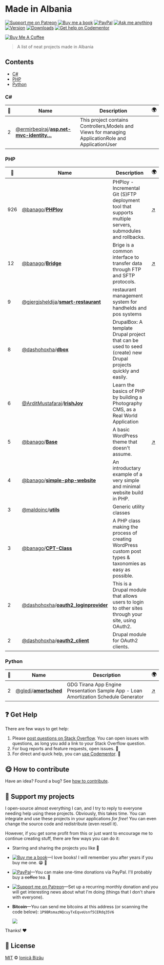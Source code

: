 <!-- Please do not edit this file. Edit the `blah` field in the `package.json` instead. If in doubt, open an issue. -->


















# Made in Albania

 [![Support me on Patreon][badge_patreon]][patreon] [![Buy me a book][badge_amazon]][amazon] [![PayPal][badge_paypal_donate]][paypal-donations] [![Ask me anything](https://img.shields.io/badge/ask%20me-anything-1abc9c.svg)](https://github.com/IonicaBizau/ama) [![Version](https://img.shields.io/npm/v/made-in-albania.svg)](https://www.npmjs.com/package/made-in-albania) [![Downloads](https://img.shields.io/npm/dt/made-in-albania.svg)](https://www.npmjs.com/package/made-in-albania) [![Get help on Codementor](https://cdn.codementor.io/badges/get_help_github.svg)](https://www.codementor.io/johnnyb?utm_source=github&utm_medium=button&utm_term=johnnyb&utm_campaign=github)

<a href="https://www.buymeacoffee.com/H96WwChMy" target="_blank"><img src="https://www.buymeacoffee.com/assets/img/custom_images/yellow_img.png" alt="Buy Me A Coffee"></a>







> A list of neat projects made in Albania





















## Contents


 - [C#](#c-1)
 - [PHP](#php)
 - [Python](#python)

### C# #

 | :star2: | Name | Description | 🌍 |
 | --- | --- | --- | --- |
 | 2 | [@ermirbeqiraj](https://github.com/ermirbeqiraj)/[**asp.net-mvc-identity…**](https://github.com/ermirbeqiraj/asp.net-mvc-identity-manager) | This project contains Controllers,Models and Views for managing ApplicationRole and ApplicationUser |  |

### PHP #

 | :star2: | Name | Description | 🌍 |
 | --- | --- | --- | --- |
 | 926 | [@banago](https://github.com/banago)/[**PHPloy**](https://github.com/banago/PHPloy) | PHPloy - Incremental Git (S)FTP deployment tool that supports multiple servers, submodules and rollbacks. | [:arrow_upper_right:](http://wplancer.com/phploy/)
12 | [@banago](https://github.com/banago)/[**Bridge**](https://github.com/banago/Bridge) | Brige is a common interface to transfer data through FTP and SFTP protocols. | [:arrow_upper_right:](http://wplancer.com)
9 | [@gjergjsheldija](https://github.com/gjergjsheldija)/[**smart-restaurant**](https://github.com/gjergjsheldija/smart-restaurant) | restaurant management system for handhelds and pos systems |
8 | [@dashohoxha](https://github.com/dashohoxha)/[**dbox**](https://github.com/dashohoxha/dbox) |  DrupalBox: A template Drupal project that can be used to seed (create)  new Drupal projects quickly and easily. |
6 | [@ArditMustafaraj](https://github.com/ArditMustafaraj)/[**IrishJoy**](https://github.com/ArditMustafaraj/IrishJoy) | Learn the basics of PHP by building a Photography CMS, as a Real World Application |
5 | [@banago](https://github.com/banago)/[**Base**](https://github.com/banago/Base) | A basic WordPress theme that doesn't assume. | [:arrow_upper_right:](http://wplancer.com/)
4 | [@banago](https://github.com/banago)/[**simple-php-website**](https://github.com/banago/simple-php-website) | An introductary example of a very simple and minimal website build in PHP. |
3 | [@maldoinc](https://github.com/maldoinc)/[**utils**](https://github.com/maldoinc/utils) | Generic utility classes |
3 | [@banago](https://github.com/banago)/[**CPT-Class**](https://github.com/banago/CPT-Class) | A PHP class making the process of creating WordPress custom post types & taxonomies as easy as possible. |
2 | [@dashohoxha](https://github.com/dashohoxha)/[**oauth2_loginprovider**](https://github.com/dashohoxha/oauth2_loginprovider) | This is a Drupal module that allows users to login to other sites through your site, using OAuth2. |
2 | [@dashohoxha](https://github.com/dashohoxha)/[**oauth2_client**](https://github.com/dashohoxha/oauth2_client) | Drupal module for OAuth2 clients. |  |

### Python #

 | :star2: | Name | Description | 🌍 |
 | --- | --- | --- | --- |
 | 2 | [@gledi](https://github.com/gledi)/[**amortsched**](https://github.com/gledi/amortsched) | GDG Tirana App Engine Presentation Sample App - Loan Amortization Schedule Generator | [:arrow_upper_right:](http://silver-theme-834.appspot.com/) |

















## :question: Get Help

There are few ways to get help:



 1. Please [post questions on Stack Overflow](https://stackoverflow.com/questions/ask). You can open issues with questions, as long you add a link to your Stack Overflow question.
 2. For bug reports and feature requests, open issues. :bug:
 3. For direct and quick help, you can [use Codementor](https://www.codementor.io/johnnyb). :rocket:
















## :yum: How to contribute
Have an idea? Found a bug? See [how to contribute][contributing].


## :sparkling_heart: Support my projects
I open-source almost everything I can, and I try to reply to everyone needing help using these projects. Obviously,
this takes time. You can integrate and use these projects in your applications *for free*! You can even change the source code and redistribute (even resell it).

However, if you get some profit from this or just want to encourage me to continue creating stuff, there are few ways you can do it:


 - Starring and sharing the projects you like :rocket:
 - [![Buy me a book][badge_amazon]][amazon]—I love books! I will remember you after years if you buy me one. :grin: :book:
 - [![PayPal][badge_paypal]][paypal-donations]—You can make one-time donations via PayPal. I'll probably buy a ~~coffee~~ tea. :tea:
 - [![Support me on Patreon][badge_patreon]][patreon]—Set up a recurring monthly donation and you will get interesting news about what I'm doing (things that I don't share with everyone).
 - **Bitcoin**—You can send me bitcoins at this address (or scanning the code below): `1P9BRsmazNQcuyTxEqveUsnf5CERdq35V6`

    ![](https://i.imgur.com/z6OQI95.png)


Thanks! :heart:
























## :scroll: License

[MIT][license] © [Ionică Bizău][website]






[license]: /LICENSE
[website]: https://ionicabizau.net
[contributing]: /CONTRIBUTING.md
[docs]: /DOCUMENTATION.md
[badge_patreon]: https://ionicabizau.github.io/badges/patreon.svg
[badge_amazon]: https://ionicabizau.github.io/badges/amazon.svg
[badge_paypal]: https://ionicabizau.github.io/badges/paypal.svg
[badge_paypal_donate]: https://ionicabizau.github.io/badges/paypal_donate.svg
[patreon]: https://www.patreon.com/ionicabizau
[amazon]: http://amzn.eu/hRo9sIZ
[paypal-donations]: https://www.paypal.com/cgi-bin/webscr?cmd=_s-xclick&hosted_button_id=RVXDDLKKLQRJW
